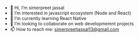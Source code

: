 - 👋 Hi, I’m simerpreet jassal
- 👀 I’m interested in javascript ecosystem (Node and React)
- 🌱 I’m currently learning React Native
- 💞️ I’m looking to collaborate on web developmemnt projects 
- 📫 How to reach me: simerpreetjassal13@gmail.com

<!---
jassalss/jassalss is a ✨ special ✨ repository because its `README.md` (this file) appears on your GitHub profile.
You can click the Preview link to take a look at your changes.
--->
